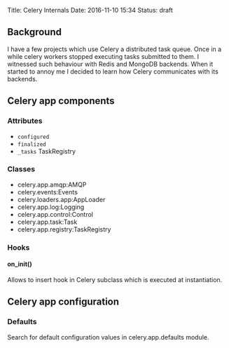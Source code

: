 Title: Celery Internals
Date: 2016-11-10 15:34
Status: draft

## Background
I have a few projects which use Celery a distributed task queue. Once in a while celery workers stopped executing tasks submitted to them. I witnessed such behaviour with Redis and MongoDB backends. When it started to annoy me I decided to learn how Celery communicates with its backends.

## Celery app components

### Attributes
* `configured`
* `finalized`
* `_tasks` TaskRegistry

### Classes
* celery.app.amqp:AMQP
* celery.events:Events
* celery.loaders.app:AppLoader
* celery.app.log:Logging
* celery.app.control:Control
* celery.app.task:Task
* celery.app.registry:TaskRegistry

### Hooks
#### on_init()
Allows to insert hook in Celery subclass which is executed at instantiation.


## Celery app configuration

### Defaults
Search for default configuration values in celery.app.defaults module.
